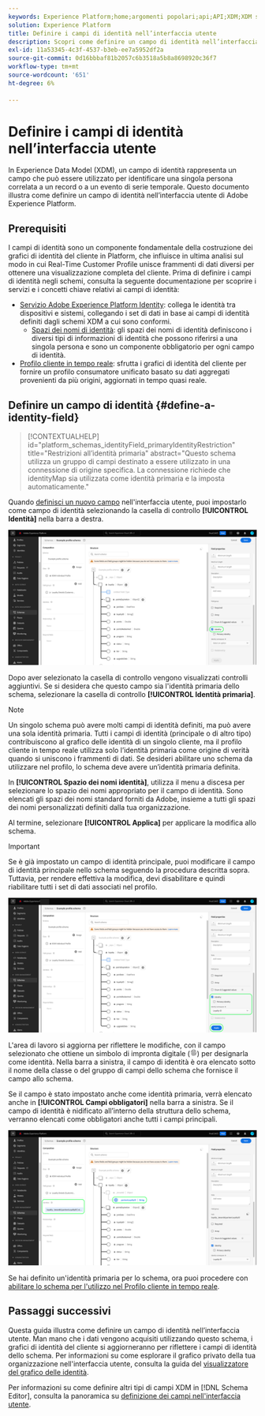 ```yaml
---
keywords: Experience Platform;home;argomenti popolari;api;API;XDM;XDM system;experience data model;data model;ui;workspace;identity;field;
solution: Experience Platform
title: Definire i campi di identità nell’interfaccia utente
description: Scopri come definire un campo di identità nell’interfaccia utente di Experience Platform.
exl-id: 11a53345-4c3f-4537-b3eb-ee7a5952df2a
source-git-commit: 0d16bbbaf81b2057c6b3518a5b8a8698920c36f7
workflow-type: tm+mt
source-wordcount: '651'
ht-degree: 6%

---
```


# Definire i campi di identità nell’interfaccia utente

In Experience Data Model (XDM), un campo di identità rappresenta un campo che può essere utilizzato per identificare una singola persona correlata a un record o a un evento di serie temporale. Questo documento illustra come definire un campo di identità nell’interfaccia utente di Adobe Experience Platform.

## Prerequisiti

I campi di identità sono un componente fondamentale della costruzione dei grafici di identità del cliente in Platform, che influisce in ultima analisi sul modo in cui Real-Time Customer Profile unisce frammenti di dati diversi per ottenere una visualizzazione completa del cliente. Prima di definire i campi di identità negli schemi, consulta la seguente documentazione per scoprire i servizi e i concetti chiave relativi ai campi di identità:

* [Servizio Adobe Experience Platform Identity](../../../identity-service/home.md): collega le identità tra dispositivi e sistemi, collegando i set di dati in base ai campi di identità definiti dagli schemi XDM a cui sono conformi.
   * [Spazi dei nomi di identità](../../../identity-service/features/namespaces.md): gli spazi dei nomi di identità definiscono i diversi tipi di informazioni di identità che possono riferirsi a una singola persona e sono un componente obbligatorio per ogni campo di identità.
* [Profilo cliente in tempo reale](../../../profile/home.md): sfrutta i grafici di identità del cliente per fornire un profilo consumatore unificato basato su dati aggregati provenienti da più origini, aggiornati in tempo quasi reale.

## Definire un campo di identità {#define-a-identity-field}

>[!CONTEXTUALHELP]
>id="platform_schemas_identityField_primaryIdentityRestriction"
>title="Restrizioni all’identità primaria"
>abstract="Questo schema utilizza un gruppo di campi destinato a essere utilizzato in una connessione di origine specifica. La connessione richiede che identityMap sia utilizzata come identità primaria e la imposta automaticamente."

Quando [definisci un nuovo campo](./overview.md#define) nell&#39;interfaccia utente, puoi impostarlo come campo di identità selezionando la casella di controllo **[!UICONTROL Identità]** nella barra a destra.

![](../../images/ui/fields/special/identity.png)

Dopo aver selezionato la casella di controllo vengono visualizzati controlli aggiuntivi. Se si desidera che questo campo sia l&#39;identità primaria dello schema, selezionare la casella di controllo **[!UICONTROL Identità primaria]**.

>[!NOTE]
>
>Un singolo schema può avere molti campi di identità definiti, ma può avere una sola identità primaria. Tutti i campi di identità (principale o di altro tipo) contribuiscono al grafico delle identità di un singolo cliente, ma il profilo cliente in tempo reale utilizza solo l’identità primaria come origine di verità quando si uniscono i frammenti di dati. Se desideri abilitare uno schema da utilizzare nel profilo, lo schema deve avere un’identità primaria definita.

In **[!UICONTROL Spazio dei nomi identità]**, utilizza il menu a discesa per selezionare lo spazio dei nomi appropriato per il campo di identità. Sono elencati gli spazi dei nomi standard forniti da Adobe, insieme a tutti gli spazi dei nomi personalizzati definiti dalla tua organizzazione.

Al termine, selezionare **[!UICONTROL Applica]** per applicare la modifica allo schema.

>[!IMPORTANT]
>
>Se è già impostato un campo di identità principale, puoi modificare il campo di identità principale nello schema seguendo la procedura descritta sopra. Tuttavia, per rendere effettiva la modifica, devi disabilitare e quindi riabilitare tutti i set di dati associati nel profilo.

![](../../images/ui/fields/special/identity-config.png)

L&#39;area di lavoro si aggiorna per riflettere le modifiche, con il campo selezionato che ottiene un simbolo di impronta digitale (![](/help/images/icons/identity-service.png)) per designarla come identità. Nella barra a sinistra, il campo di identità è ora elencato sotto il nome della classe o del gruppo di campi dello schema che fornisce il campo allo schema.

Se il campo è stato impostato anche come identità primaria, verrà elencato anche in **[!UICONTROL Campi obbligatori]** nella barra a sinistra. Se il campo di identità è nidificato all’interno della struttura dello schema, verranno elencati come obbligatori anche tutti i campi principali.

![](../../images/ui/fields/special/identity-applied.png)

Se hai definito un&#39;identità primaria per lo schema, ora puoi procedere con [abilitare lo schema per l&#39;utilizzo nel Profilo cliente in tempo reale](../resources/schemas.md#profile).

## Passaggi successivi

Questa guida illustra come definire un campo di identità nell’interfaccia utente. Man mano che i dati vengono acquisiti utilizzando questo schema, i grafici di identità del cliente si aggiorneranno per riflettere i campi di identità dello schema. Per informazioni su come esplorare il grafico privato della tua organizzazione nell&#39;interfaccia utente, consulta la guida del [visualizzatore del grafico delle identità](../../../identity-service/features/identity-graph-viewer.md).

Per informazioni su come definire altri tipi di campi XDM in [!DNL Schema Editor], consulta la panoramica su [definizione dei campi nell&#39;interfaccia utente](./overview.md#special).

